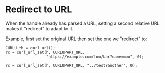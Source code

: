 # Redirect to URL

When the handle already has parsed a URL, setting a second relative URL makes
it "redirect" to adapt to it.

Example, first set the original URL then set the one we "redirect" to:

    CURLU *h = curl_url();
    rc = curl_url_set(h, CURLUPART_URL,
                      "https://example.com/foo/bar?name=moo", 0);

    rc = curl_url_set(h, CURLUPART_URL, "../test?another", 0);

